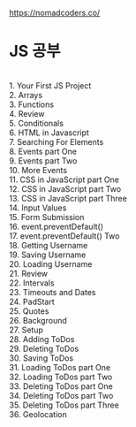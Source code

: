 https://nomadcoders.co/ <br>

<h1>JS 공부</h1><br>
1. Your First JS Project<br>
2. Arrays<br>
3. Functions<br>
4. Review<br>
5. Conditionals<br>
6. HTML in Javascript<br>
7. Searching For Elements<br>
8. Events part One<br>
9. Events part Two<br>
10. More Events<br>
11. CSS in JavaScript part One<br>
12. CSS in JavaScript part Two<br>
13. CSS in JavaScript part Three<br>
14. Input Values<br>
15. Form Submission<br>
16. event.preventDefault()<br>
17. event.preventDefault() Two<br>
18. Getting Username<br>
19. Saving Username<br>
20. Loading Username<br>
21. Review<br>
22. Intervals<br>
23. Timeouts and Dates<br>
24. PadStart<br>
25. Quotes<br>
26. Background<br>
27. Setup<br>
28. Adding ToDos<br>
29. Deleting ToDos<br>
30. Saving ToDos<br>
31. Loading ToDos part One<br>
32. Loading ToDos part Two<br>
33. Deleting ToDos part One<br>
34. Deleting ToDos part Two<br>
35. Deleting ToDos part Three<br>
36. Geolocation<br>

